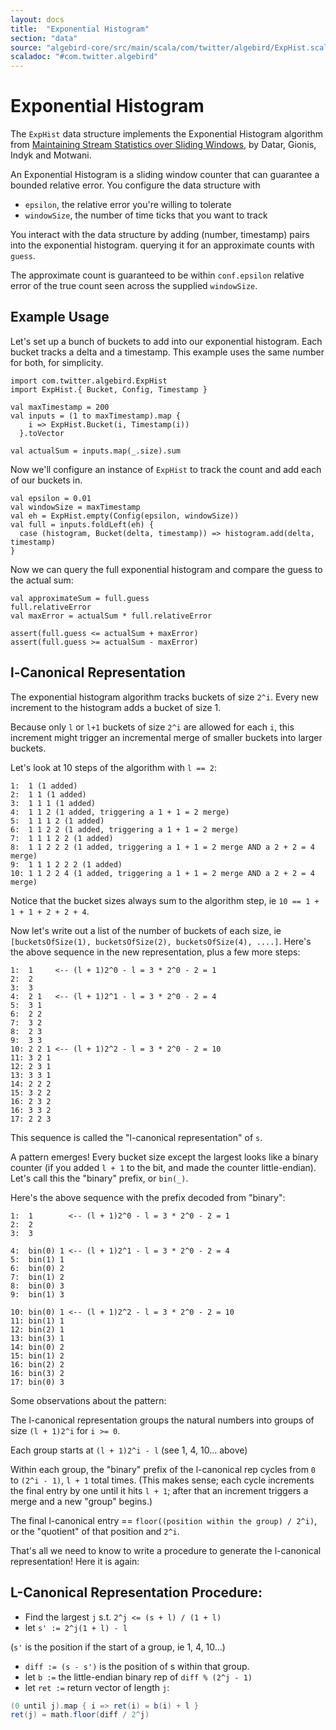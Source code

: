 ```yaml
---
layout: docs
title:  "Exponential Histogram"
section: "data"
source: "algebird-core/src/main/scala/com/twitter/algebird/ExpHist.scala"
scaladoc: "#com.twitter.algebird"
---
```


# Exponential Histogram

The `ExpHist` data structure implements the Exponential Histogram algorithm from [Maintaining Stream Statistics over Sliding Windows](http://www-cs-students.stanford.edu/~datar/papers/sicomp_streams.pdf), by Datar, Gionis, Indyk and Motwani.

An Exponential Histogram is a sliding window counter that can guarantee a bounded relative error. You configure the data structure with

- `epsilon`, the relative error you're willing to tolerate
- `windowSize`, the number of time ticks that you want to track

You interact with the data structure by adding (number, timestamp) pairs into the exponential histogram. querying it for an approximate counts with `guess`.

The approximate count is guaranteed to be within `conf.epsilon` relative error of the true count seen across the supplied `windowSize`.

## Example Usage

Let's set up a bunch of buckets to add into our exponential histogram. Each bucket tracks a delta and a timestamp. This example uses the same number for both, for simplicity.

```tut:book
import com.twitter.algebird.ExpHist
import ExpHist.{ Bucket, Config, Timestamp }

val maxTimestamp = 200
val inputs = (1 to maxTimestamp).map {
    i => ExpHist.Bucket(i, Timestamp(i))
  }.toVector

val actualSum = inputs.map(_.size).sum
```

Now we'll configure an instance of `ExpHist` to track the count and add each of our buckets in.

```tut:book
val epsilon = 0.01
val windowSize = maxTimestamp
val eh = ExpHist.empty(Config(epsilon, windowSize))
val full = inputs.foldLeft(eh) {
  case (histogram, Bucket(delta, timestamp)) => histogram.add(delta, timestamp)
}
```

Now we can query the full exponential histogram and compare the guess to the actual sum:

```tut:book
val approximateSum = full.guess
full.relativeError
val maxError = actualSum * full.relativeError

assert(full.guess <= actualSum + maxError)
assert(full.guess >= actualSum - maxError)
```

## l-Canonical Representation

The exponential histogram algorithm tracks buckets of size `2^i`. Every new increment to the histogram adds a bucket of size 1.

Because only `l` or `l+1` buckets of size `2^i` are allowed for each `i`, this increment might trigger an incremental merge of smaller buckets into larger buckets.

Let's look at 10 steps of the algorithm with `l == 2`:

```
1:  1 (1 added)
2:  1 1 (1 added)
3:  1 1 1 (1 added)
4:  1 1 2 (1 added, triggering a 1 + 1 = 2 merge)
5:  1 1 1 2 (1 added)
6:  1 1 2 2 (1 added, triggering a 1 + 1 = 2 merge)
7:  1 1 1 2 2 (1 added)
8:  1 1 2 2 2 (1 added, triggering a 1 + 1 = 2 merge AND a 2 + 2 = 4 merge)
9:  1 1 1 2 2 2 (1 added)
10: 1 1 2 2 4 (1 added, triggering a 1 + 1 = 2 merge AND a 2 + 2 = 4 merge)
```

Notice that the bucket sizes always sum to the algorithm step, ie `10 == 1 + 1 + 1 + 2 + 2 + 4`.

Now let's write out a list of the number of buckets of each size, ie `[bucketsOfSize(1), bucketsOfSize(2), bucketsOfSize(4), ....]`. Here's the above sequence in the new representation, plus a few more steps:

```
1:  1     <-- (l + 1)2^0 - l = 3 * 2^0 - 2 = 1
2:  2
3:  3
4:  2 1   <-- (l + 1)2^1 - l = 3 * 2^0 - 2 = 4
5:  3 1
6:  2 2
7:  3 2
8:  2 3
9:  3 3
10: 2 2 1 <-- (l + 1)2^2 - l = 3 * 2^0 - 2 = 10
11: 3 2 1
12: 2 3 1
13: 3 3 1
14: 2 2 2
15: 3 2 2
16: 2 3 2
16: 3 3 2
17: 2 2 3
```

This sequence is called the "l-canonical representation" of `s`.

A pattern emerges! Every bucket size except the largest looks like a binary counter (if you added `l + 1` to the bit, and made the counter little-endian). Let's call this the "binary" prefix, or `bin(_)`.

Here's the above sequence with the prefix decoded from "binary":

```
1:  1        <-- (l + 1)2^0 - l = 3 * 2^0 - 2 = 1
2:  2
3:  3

4:  bin(0) 1 <-- (l + 1)2^1 - l = 3 * 2^0 - 2 = 4
5:  bin(1) 1
6:  bin(0) 2
7:  bin(1) 2
8:  bin(0) 3
9:  bin(1) 3

10: bin(0) 1 <-- (l + 1)2^2 - l = 3 * 2^0 - 2 = 10
11: bin(1) 1
12: bin(2) 1
13: bin(3) 1
14: bin(0) 2
15: bin(1) 2
16: bin(2) 2
16: bin(3) 2
17: bin(0) 3
```

Some observations about the pattern:

The l-canonical representation groups the natural numbers into groups of size `(l + 1)2^i` for `i >= 0`.

Each group starts at `(l + 1)2^i - l` (see 1, 4, 10... above)

Within each group, the "binary" prefix of the l-canonical rep cycles from `0` to `(2^i - 1)`, `l + 1` total times. (This makes sense; each cycle increments the final entry by one until it hits `l + 1`; after that an increment triggers a merge and a new "group" begins.)

The final l-canonical entry == `floor((position within the group) / 2^i)`, or the "quotient" of that position and `2^i`.

That's all we need to know to write a procedure to generate the l-canonical representation! Here it is again:

## L-Canonical Representation Procedure:

- Find the largest `j` s.t. `2^j <= (s + l) / (1 + l)`
- let `s' := 2^j(1 + l) - l`

(`s'` is the position if the start of a group, ie 1, 4, 10...)

- `diff := (s - s')` is the position of s within that group.
- let `b :=` the little-endian binary rep of `diff % (2^j - 1)`
- let `ret :=` return vector of length `j`:


```scala
(0 until j).map { i => ret(i) = b(i) + l }
ret(j) = math.floor(diff / 2^j)
```
